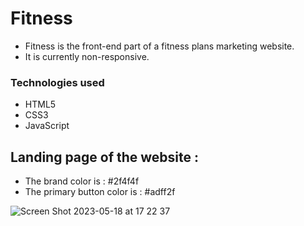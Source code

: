 # Fitness
  - Fitness is the front-end part of a fitness plans marketing website.
  - It is currently non-responsive.

### Technologies used 
- HTML5
- CSS3
- JavaScript

## Landing page of the website : 
- The brand color is : #2f4f4f
- The primary button color is : #adff2f

![Screen Shot 2023-05-18 at 17 22 37](https://github.com/avinash4364/Fitness-Frontend-website/assets/24203618/780a6c5f-cadd-4a1b-a27c-01ae614fec2a)


